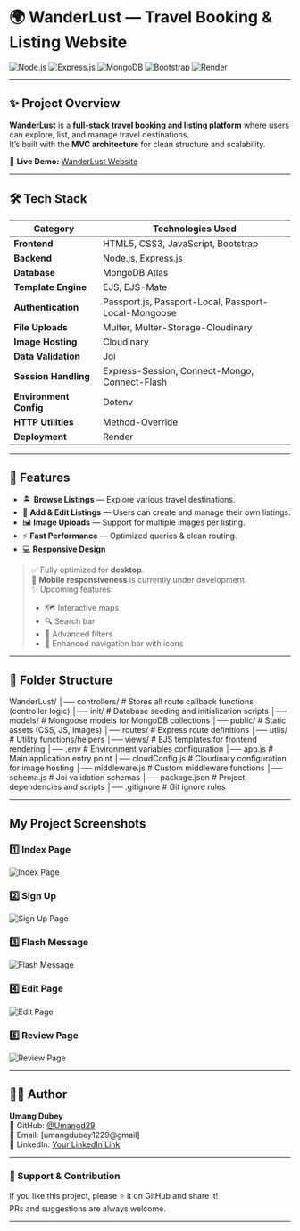 # 🌍 WanderLust — Travel Booking & Listing Website

[![Node.js](https://img.shields.io/badge/Node.js-18.x-green?logo=node.js)](https://nodejs.org/) 
[![Express.js](https://img.shields.io/badge/Express.js-Backend-blue?logo=express)](https://expressjs.com/) 
[![MongoDB](https://img.shields.io/badge/MongoDB-Database-green?logo=mongodb)](https://www.mongodb.com/) 
[![Bootstrap](https://img.shields.io/badge/Bootstrap-Frontend-purple?logo=bootstrap)](https://getbootstrap.com/) 
[![Render](https://img.shields.io/badge/Deployed%20on-Render-blueviolet?logo=render)](https://render.com/)  

---

## ✨ Project Overview
**WanderLust** is a **full-stack travel booking and listing platform** where users can explore, list, and manage travel destinations.  
It’s built with the **MVC architecture** for clean structure and scalability.  

🚀 **Live Demo:** [WanderLust Website](https://wanderlust-unhh.onrender.com/listings)

---

## 🛠 Tech Stack

| Category           | Technologies Used |
|--------------------|-------------------|
| **Frontend**       | HTML5, CSS3, JavaScript, Bootstrap |
| **Backend**        | Node.js, Express.js |
| **Database**       | MongoDB Atlas |
| **Template Engine**| EJS, EJS-Mate |
| **Authentication** | Passport.js, Passport-Local, Passport-Local-Mongoose |
| **File Uploads**   | Multer, Multer-Storage-Cloudinary |
| **Image Hosting**  | Cloudinary |
| **Data Validation**| Joi |
| **Session Handling**| Express-Session, Connect-Mongo, Connect-Flash |
| **Environment Config** | Dotenv |
| **HTTP Utilities** | Method-Override |
| **Deployment**     | Render |

---

## 📌 Features
- 🏝 **Browse Listings** — Explore various travel destinations.
- 📝 **Add & Edit Listings** — Users can create and manage their own listings.
- 🖼 **Image Uploads** — Support for multiple images per listing.
- ⚡ **Fast Performance** — Optimized queries & clean routing.
- 💻 **Responsive Design**  
> ✅ Fully optimized for **desktop**.  
> 🚧 **Mobile responsiveness** is currently under development.  
> ✨ Upcoming features:  
> - 🗺️ Interactive maps  
> - 🔍 Search bar  
> - 🎯 Advanced filters  
> - 🧭 Enhanced navigation bar with icons  


---

## 📂 Folder Structure
WanderLust/
│── controllers/ # Stores all route callback functions (controller logic)
│── init/ # Database seeding and initialization scripts
│── models/ # Mongoose models for MongoDB collections
│── public/ # Static assets (CSS, JS, Images)
│── routes/ # Express route definitions
│── utils/ # Utility functions/helpers
│── views/ # EJS templates for frontend rendering
│── .env # Environment variables configuration
│── app.js # Main application entry point
│── cloudConfig.js # Cloudinary configuration for image hosting
│── middleware.js # Custom middleware functions
│── schema.js # Joi validation schemas
│── package.json # Project dependencies and scripts
│── .gitignore # Git ignore rules

---

## My Project Screenshots

### 1️⃣ Index Page
![Index Page](images/index.png)

### 2️⃣ Sign Up
![Sign Up Page](images/signup.png)

### 3️⃣ Flash Message
![Flash Message](images/flash.png)

### 4️⃣ Edit Page
![Edit Page](images/edit.png)

### 5️⃣ Review Page
![Review Page](images/review.png)

---

## 👨‍💻 Author
**Umang Dubey**  
💼 GitHub: [@Umangd29](https://github.com/Umangd29)  
📧 Email: [umangdubey1229@gmail]  
💼 LinkedIn: [Your LinkedIn Link](https://www.linkedin.com/in/umangdubey29)

---

### 💖 Support & Contribution
If you like this project, please ⭐ it on GitHub and share it!  
PRs and suggestions are always welcome.

---
